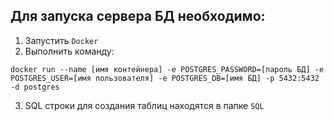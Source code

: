 ## Для запуска сервера БД необходимо:

1. Запустить `Docker`<br />
2. Выполнить команду:

`docker run --name [имя контейнера] -e POSTGRES_PASSWORD=[пароль БД] -e POSTGRES_USER=[имя пользователя] -e POSTGRES_DB=[имя БД] -p 5432:5432 -d postgres`

3. SQL строки для создания таблиц находятся в папке `SQL`
